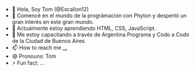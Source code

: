 - 👋 Hola, Soy Tom (@Escalion12)
- 👀 Comencé en el mundo de la prográmación con Phyton y despertó un gran interés en este gran mundo.
- 🌱 Actualmente estoy aprendiendo HTML, CSS, JavaScript.
- 💞️ Me estoy capacitando a través de Argentina Programa y Codo a Codo de la Ciudad de Buenos Aires
- 📫 How to reach me [...](https://www.linkedin.com/in/tomas-caputo-6822ab182/)
- 😄 Pronouns: Tom
- ⚡ Fun fact: ...

<!---
Escalion12/Escalion12 is a ✨ special ✨ repository because its `README.md` (this file) appears on your GitHub profile.
You can click the Preview link to take a look at your changes.
--->
